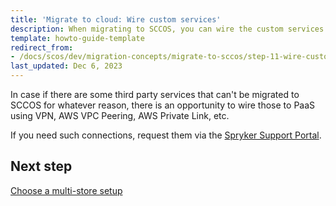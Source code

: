 ```yaml
---
title: 'Migrate to cloud: Wire custom services'
description: When migrating to SCCOS, you can wire the custom services.
template: howto-guide-template
redirect_from:
- /docs/scos/dev/migration-concepts/migrate-to-sccos/step-11-wire-custom-services.html
last_updated: Dec 6, 2023
---
```


In case if there are some third party services that can't be migrated to SCCOS for whatever reason, there is an opportunity to wire those to PaaS using VPN, AWS VPC Peering, AWS Private Link, etc.

If you need such connections, request them via the [Spryker Support Portal](https://support.spryker.com/).

## Next step

[Choose a multi-store setup](/docs/dg/dev/upgrade-and-migrate/migrate-to-cloud/migrate-to-cloud-choose-a-multi-store-setup.html)
